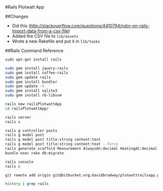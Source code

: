 #Rails Plotwatt App

##Changes
- Did this (http://stackoverflow.com/questions/4410794/ruby-on-rails-import-data-from-a-csv-file)
- Added the CSV file to `lib/assets`
- Wrote a new Rakefile and put it in `lib/tasks`

##Rails Command Reference
```bash
sudo apt-get install rails

sudo gem install jquery-rails
sudo gem install coffee-rails
sudo gem update rails
sudo gem install bundler
sudo gem update -V
sudo gem install sqlite3
sudo gem install rb-libsvm

rails new railsPlotwattApp
cd railsPlotwattApp/

rails server
rails s

rails g controller posts
rails g model post
rails g model post title:string content:text
rails g model post title:string content:text --force
rails generate scaffold Measurement AlwaysOn:decimal HeatingAC:decimal Refrigeration:decimal Dryer:decimal Cooking:decimal Other:decimal DatetimeMidpoint:datetime
bundle exec rake db:migrate

rails console
rails c

git remote add origin git@bitbucket.org:davidbradway/plotwattrailsapp.git

history | grep rails

```